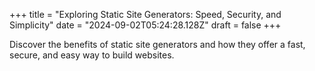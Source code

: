 +++
title = "Exploring Static Site Generators: Speed, Security, and Simplicity"
date = "2024-09-02T05:24:28.128Z"
draft = false
+++

  Discover the benefits of static site generators and how they offer a fast, secure, and easy way to build websites.
        